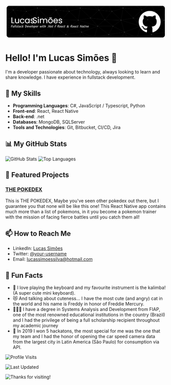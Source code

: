 <!-- Banner or highlight image -->
![Banner](https://github.com/ImZicky/ImZicky/blob/master/github-header-image.png)

# Hello! I'm Lucas Simões 👋

I'm a developer passionate about technology, always looking to learn and share knowledge. I have experience in fullstack development.

## 🚀 My Skills

- **Programming Languages**: C#, JavaScript / Typescript, Python 
- **Front-end**: React, React Native
- **Back-end**: .net
- **Databases**: MongoDB, SQLServer
- **Tools and Technologies**: Git, Bitbucket, CI/CD, Jira

## 📊 My GitHub Stats

![GitHub Stats](https://github-readme-stats.vercel.app/api?username=ImZicky&show_icons=true&theme=radical)
![Top Languages](https://github-readme-stats.vercel.app/api/top-langs/?username=ImZicky&layout=compact&theme=radical)

## 🌟 Featured Projects

### [THE POKEDEX](https://github.com/ImZicky/PokedexNative)
This is THE POKEDEX, Maybe you've seen other pokedex out there, but I guarantee you that none will be like this one! This React Native app contains much more than a list of pokemons, in it you become a pokemon trainer with the mission of facing fierce battles until you catch them all! 

## 📫 How to Reach Me

- LinkedIn: [Lucas Simões]([https://www.linkedin.com/in/your-username/](https://www.linkedin.com/in/lucazsimoes/))
- Twitter: [@your-username](https://twitter.com/your-username)
- Email: lucassimoessilva@hotmail.com

## 🎉 Fun Facts

- 🎹 I love playing the keyboard and my favourite instrument is the kalimba! (A super cute mini keyboard).
- 😻 And talking about cuteness... I have the most cute (and angry) cat in the world and his name is Freddy in honor of Freddie Mercury.
- 🧑🏻‍🎓 I have a degree in Systems Analysis and Development from FIAP, one of the most renowned educational institutions in the country (Brazil) and I had the privilege of being a full scholarship recipient throughout my academic journey
- 🥇 In 2019 I won 5 hackatons, the most special for me was the one that my team and I had the honor of opening the car speed camera data from the largest city in Latin America (São Paulo) for consumption via API.

<!-- Badge for profile visits -->
![Profile Visits](https://komarev.com/ghpvc/?username=your-username&color=blueviolet)

<!-- Badge for last updated profile -->
![Last Updated](https://img.shields.io/github/last-commit/your-username/your-repo?color=green)

<!-- Banner or farewell image -->
![Thanks for visiting!](https://via.placeholder.com/1200x100.png?text=Thanks+for+visiting!+See+you+soon!)

